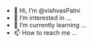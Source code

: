 - 👋 Hi, I’m @vishvasPatni
- 👀 I’m interested in ...
- 🌱 I’m currently learning ...
- 📫 How to reach me ...

<!---
vishvasPatni/vishvasPatni is a ✨ special ✨ repository because its `README.md` (this file) appears on your GitHub profile.
You can click the Preview link to take a look at your changes.
--->
